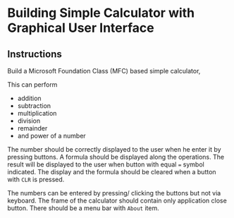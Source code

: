 # Building Simple Calculator with Graphical User Interface

## Instructions

Build a Microsoft Foundation Class (MFC) based simple calculator,

This can perform
- addition
- subtraction
- multiplication
- division
- remainder
- and power of a number

The number should be correctly displayed to the user when he enter it by pressing buttons.
A formula should be displayed along the operations.
The result will be displayed to the user when button with equal `=` symbol indicated.
The display and the formula should be cleared when a button with `CLR` is pressed.

The numbers can be entered by pressing/ clicking the buttons but not via keyboard.
The frame of the calculator should contain only application close button.
There should be a menu bar with `About` item.